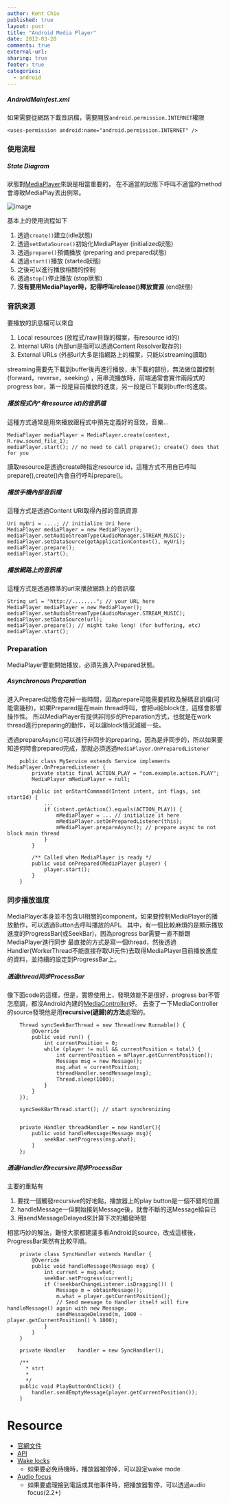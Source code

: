 ```yaml
---
author: Kent Chiu
published: true
layout: post
title: "Android Media Player"
date: 2012-03-20
comments: true
external-url:
sharing: true
footer: true
categories:
  - android
---
```





##### AndroidMainfest.xml

如果需要從網路下載音訊檔，需要開放`android.permission.INTERNET`權限
	
	<uses-permission android:name="android.permission.INTERNET" />


### 使用流程

##### State Diagram

狀態對[MediaPlayer](http://developer.android.com/reference/android/media/MediaPlayer.html "http://developer.android.com/reference/android/media/MediaPlayer.html")來說是相當重要的，
在不適當的狀態下呼叫不適當的method會導致MediaPlay丟出例常。

![image](http://developer.android.com/images/mediaplayer_state_diagram.gif)

基本上的使用流程如下

1.  透過`create()`建立(idle狀態)
2.  透過`setDataSource()`初始化MediaPlayer (initialized狀態)
3.  透過`prepare()`預備播放 (preparing and prepared狀態)
4.  透過`start()`播放 (started狀態)
5.  之後可以進行播放相關的控制
6.  透過`stop()`停止播放 (stop狀態) 
7.  **沒有要用MediaPlayer時，記得呼叫release()釋放資源** (end狀態)

### 音訊來源

要播放的訊息檔可以來自

1.  Local resources (放程式/raw目錄的檔案，有resource id的)
2.  Internal URIs (內部uri是指可以透過Content Resolver取存的)
3.  External URLs (外部url大多是指網路上的檔案，只能以streaming讀取)


streaming需要先下載到buffer後再進行播放，未下載的部份，無法做位置控制(forward，reverse，seeking)
，用串流播放時，前端通常會實作兩段式的progress
bar，第一段是目前播放的進度，另一段是已下載到buffer的進度。

##### 播放程式內\*有resource id)的音訊檔

這種方式通常是用來播放跟程式中預先定義好的音效，音樂…


    MediaPlayer mediaPlayer = MediaPlayer.create(context, R.raw.sound_file_1);
    mediaPlayer.start(); // no need to call prepare(); create() does that for you


讀取resource是透過create時指定resource
id，這種方式不用自已呼叫prepare(),create()內會自行呼叫prepare()。

##### 播放手機內部音訊檔

這種方式是透過Content URI取得內部的音訊資源


    Uri myUri = ....; // initialize Uri here
    MediaPlayer mediaPlayer = new MediaPlayer();
    mediaPlayer.setAudioStreamType(AudioManager.STREAM_MUSIC);
    mediaPlayer.setDataSource(getApplicationContext(), myUri);
    mediaPlayer.prepare();
    mediaPlayer.start();

##### 播放網路上的音訊檔

這種方式是透過標準的url來播放網路上的音訊檔


    String url = "http://........"; // your URL here
    MediaPlayer mediaPlayer = new MediaPlayer();
    mediaPlayer.setAudioStreamType(AudioManager.STREAM_MUSIC);
    mediaPlayer.setDataSource(url);
    mediaPlayer.prepare(); // might take long! (for buffering, etc)
    mediaPlayer.start();

### Preparation

MediaPlayer要能開始播放，必須先進入Prepared狀態。

##### Asynchronous Preparation

進入Prepared狀態會花掉一些時間，因為prepare可能需要抓取及解碼音訊檔(可能需幾秒)，如果Prepared是在main
thread呼叫，會把ui給block住，這樣會影響操作性。
所以MediaPlayer有提供非同步的Preparation方式，也就是在work
thread進行preparing的動作，可以讓block情況減緩一些。

透過prepareAsync()可以進行非同步的preparing，因為是非同步的，所以如果要知道何時會prepared完成，那就必須透過`MediaPlayer.OnPreparedListener`

```
	public class MyService extends Service implements MediaPlayer.OnPreparedListener {
	    private static final ACTION_PLAY = "com.example.action.PLAY";
	    MediaPlayer mMediaPlayer = null;
	 
	    public int onStartCommand(Intent intent, int flags, int startId) {
	        ...
	        if (intent.getAction().equals(ACTION_PLAY)) {
	            mMediaPlayer = ... // initialize it here
	            mMediaPlayer.setOnPreparedListener(this);
	            mMediaPlayer.prepareAsync(); // prepare async to not block main thread
	        }
	    }
	 
	    /** Called when MediaPlayer is ready */
	    public void onPrepared(MediaPlayer player) {
	        player.start();
	    }
	}
```

### 同步播放進度

MediaPlayer本身並不包含UI相關的component，如果要控制MediaPlayer的播放動作，可以透過Button去呼叫播放的API。
其中，有一個比較麻煩的是顯示播放進度的ProgressBar(或SeekBar)，因為progress
bar需要一直不斷跟MediaPlayer進行同步
最直接的方式是寫一個thread，然後透過Handler(WorkerThread不能直接存取UI元件)去取得MediaPlayer目前播放進度的資料，並持續的設定到ProgressBar上。

##### 透過thread同步ProcessBar

像下面code的這樣，但是，實際使用上，發現效能不是很好，progress
bar不管怎麼調，都沒Android內建的[MediaController](http://developer.android.com/reference/android/widget/MediaController.html "http://developer.android.com/reference/android/widget/MediaController.html")好。
去查了一下MediaController的source發現他是用**recursive(遞歸)的方法**處理的。

``` 
	Thread syncSeekBarThread = new Thread(new Runnable() {
	    @Override
	    public void run() {
	        int currentPosition = 0;
	        while (player != null && currentPosition < total) {
	            int currentPosition = mPlayer.getCurrentPosition();
	            Message msg = new Message();
	            msg.what = currentPosition;
	            threadHandler.sendMessage(msg);
	            Thread.sleep(1000);
	        }
	    }
	});
	 
	syncSeekBarThread.start(); // start synchronizing
	 
	 
	private Handler threadHandler = new Handler(){
	    public void handleMessage(Message msg){
	        seekBar.setProgress(msg.what);
	    }
	};
```

##### 透過Handler的recursive同步ProcessBar

主要的重點有

1.  要找一個觸發recursive的好地點，播放器上的play button是一個不錯的位置
2.  handleMessage一但開始接到Message後，就會不斷的送Message給自已
3.  用sendMessageDelayed來計算下次的觸發時間

相當巧妙的解法，難怪大家都建議多看Android的source，改成這樣後，ProgressBar果然有比較平順。

```
	private class SyncHandler extends Handler {
	    @Override
	    public void handleMessage(Message msg) {
	        int current = msg.what;
	        seekBar.setProgress(current);
	        if (!seekbarChangeListener.isDragging()) {
	            Message m = obtainMessage();
	            m.what = player.getCurrentPosition();
	            // Send meesage to Handler itself will fire handleMessage() again with new Message.
	            sendMessageDelayed(m, 1000 - player.getCurrentPosition() % 1000);
	        }
	    }
	}
	 
	private Handler    handler = new SyncHandler();
	 
	/**
	  * strt
	  *
	  */
	public void PlayButtonOnClick() {
	    handler.sendEmptyMessage(player.getCurrentPosition());
	}
```

Resource
========

-   [官網文件](http://developer.android.com/guide/topics/media/mediaplayer.html "http://developer.android.com/guide/topics/media/mediaplayer.html")
-   [API](http://developer.android.com/reference/android/media/MediaPlayer.html "http://developer.android.com/reference/android/media/MediaPlayer.html")
-   [Wake  locks](http://developer.android.com/guide/topics/media/mediaplayer.html#wakelocks "http://developer.android.com/guide/topics/media/mediaplayer.html#wakelocks")
    - 如果要必免待機時，播放器被停掉，可以設定wake mode
-   [Audio  focus](http://developer.android.com/guide/topics/media/mediaplayer.html#audiofocus "http://developer.android.com/guide/topics/media/mediaplayer.html#audiofocus")
    - 如果要處理接到電話或其他事件時，把播放器暫停，可以透過audio focus(2.2+)

